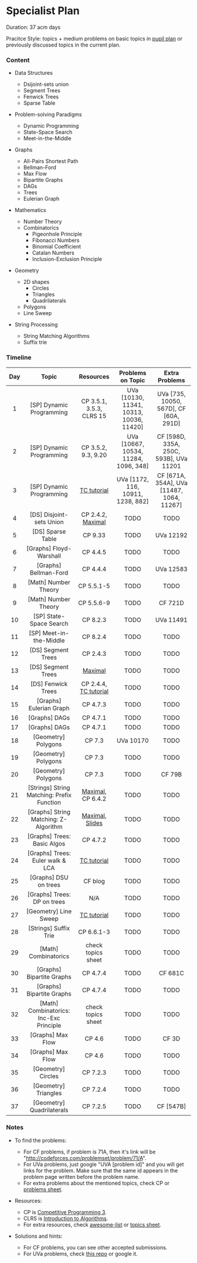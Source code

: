 # Specialist Plan

Duration: 37 acm days

Pracitce Style: topics + medium problems on basic topics in [pupil plan](https://github.com/AhmadElsagheer/Competitive-programming-library/blob/master/curriculum/pupil-plan.md) or previously discussed topics in the current plan.

### Content

- Data Structures
    - Dsijoint-sets union
    - Segment Trees
    - Fenwick Trees
    - Sparse Table
    
- Problem-solving Paradigms
    - Dynamic Programming
    - State-Space Search
    - Meet-in-the-Middle
    
- Graphs
    - All-Pairs Shortest Path
    - Bellman-Ford
    - Max Flow
    - Bipartite Graphs
    - DAGs
    - Trees
    - Eulerian Graph

- Mathematics
    - Number Theory
    - Combinatorics
        - Pigeonhole Principle
        - Fibonacci Numbers
        - Binomial Coefficient
        - Catalan Numbers
        - Inclusion-Exclusion Principle
    
- Geometry
    - 2D shapes
        - Circles
        - Triangles
        - Quadrilaterals
    - Polygons
    - Line Sweep

- String Processing
    - String Matching Algorithms
    - Suffix trie
    
### Timeline

| Day           | Topic         | Resources  | Problems on Topic | Extra Problems |
| :-----------: |:-------------:| :---------:|:-----------------:|:--------------:|
| 1 | [SP] Dynamic Programming | CP 3.5.1, 3.5.3, CLRS 15 | UVa [10130, 11341, 10313, 10036, 11420] | UVa [735, 10050, 567D], CF [60A, 291D] |
| 2 | [SP] Dynamic Programming | CP 3.5.2, 9.3, 9.20 |  UVa [10667, 10534, 11284, 1096, 348] | CF [598D, 335A, 250C, 593B], UVa 11201 |
| 3 | [SP] Dynamic Programming | [TC tutorial](https://www.topcoder.com/community/data-science/data-science-tutorials/dynamic-programming-from-novice-to-advanced/) | UVa [1172, 116, 10911, 1238, 882] | CF [671A, 354A], UVa [11487, 1064, 11267] |
| 4 | [DS] Disjoint-sets Union | CP 2.4.2,	[Maximal](http://e-maxx.ru/algo/dsu) |  TODO | TODO |
| 5 | [DS] Sparse Table | CP 9.33 |  TODO | UVa 12192 |
| 6 | [Graphs] Floyd-Warshall | CP 4.4.5 |  TODO | TODO |
| 7 | [Graphs] Bellman-Ford | CP 4.4.4 |  TODO | UVa 12583 |
| 8 | [Math] Number Theory | CP 5.5.1-5 |  TODO | TODO |
| 9 | [Math] Number Theory | CP 5.5.6-9 |  TODO | CF 721D |
| 10 | [SP] State-Space Search | CP 8.2.3 |  TODO | UVa 11491 |
| 11 | [SP] Meet-in-the-Middle | CP 8.2.4 |  TODO | TODO |
| 12 | [DS] Segment Trees | CP 2.4.3 |  TODO | TODO |
| 13 | [DS] Segment Trees | [Maximal](http://e-maxx.ru/algo/segment_tree) |  TODO | TODO |
| 14 | [DS] Fenwick Trees | CP 2.4.4, [TC tutorial](https://www.topcoder.com/community/data-science/data-science-tutorials/binary-indexed-trees) |  TODO | TODO |
| 15 | [Graphs] Eulerian Graph | CP 4.7.3 |  TODO | TODO |
| 16 | [Graphs] DAGs | CP 4.7.1 |  TODO | TODO |
| 17 | [Graphs] DAGs | CP 4.7.1 |  TODO | TODO |
| 18 | [Geometry] Polygons | CP 7.3 |  UVa 10170 | TODO |
| 19 | [Geometry] Polygons | CP 7.3 |  TODO | TODO |
| 20 | [Geometry] Polygons | CP 7.3 |  TODO | CF 79B |
| 21 | [Strings] String Matching: Prefix Function | [Maximal](http://e-maxx.ru/algo/prefix_function), CP 6.4.2 |  TODO | TODO |
| 22 | [Graphs] String Matching: Z-Algorithm | [Maximal](http://e-maxx.ru/algo/z_function), [Slides](https://drive.google.com/file/d/0B5oUbKPT4g_ETDBERy11NDBxemc/view?usp=sharing) |  TODO | TODO |
| 23 | [Graphs] Trees: Basic Algos | CP 4.7.2 |  TODO | TODO |
| 24 | [Graphs] Trees: Euler walk & LCA | [TC tutorial](https://www.topcoder.com/community/data-science/data-science-tutorials/range-minimum-query-and-lowest-common-ancestor/) |  TODO | TODO |
| 25 | [Graphs] DSU on trees | CF blog |  TODO | TODO |
| 26 | [Graphs] Trees: DP on trees | N/A |  TODO | TODO |
| 27 | [Geometry] Line Sweep | [TC tutorial](https://www.topcoder.com/community/data-science/data-science-tutorials/line-sweep-algorithms/) |  TODO | TODO |
| 28 | [Strings] Suffix Trie | CP 6.6.1-3 |  TODO | TODO |
| 29 | [Math] Combinatorics| check topics sheet |  TODO | TODO |
| 30 | [Graphs] Bipartite Graphs | CP 4.7.4 |  TODO | CF 681C |
| 31 | [Graphs] Bipartite Graphs | CP 4.7.4 |  TODO | TODO |
| 32 | [Math] Combinatorics: Inc-Exc Principle | check topics sheet |  TODO | TODO |
| 33 | [Graphs] Max Flow | CP 4.6 |  TODO | CF 3D |
| 34 | [Graphs] Max Flow | CP 4.6 |  TODO | TODO |
| 35 | [Geometry] Circles | CP 7.2.3 |  TODO | TODO |
| 36 | [Geometry] Triangles | CP 7.2.4 |  TODO | TODO |
| 37 | [Geometry] Quadrilaterals | CP 7.2.5 | TODO | CF [547B] |

### Notes
- To find the problems:
    - For CF problems, if problem is 71A, then it's link will be "http://codeforces.com/problemset/problem/71/A".
    - For UVa problems, just google "UVA [problem id]" and you will get links for the problem. Make sure that the same id appears in the problem page written before the problem name.
    - For extra problems about the mentioned topics, check CP or [problems sheet](https://docs.google.com/spreadsheets/d/1blSbPr1pAFZSzlAi2IVdTeytz2yO7Ejx9SeQWOSxY0w).
    
- Resources:
    - CP is [Competitive Programming 3](https://cpbook.net/).
    - CLRS is [Introduction to Algorithms](https://mitpress.mit.edu/books/introduction-algorithms).
    - For extra resources, check [awesome-list](https://github.com/lnishan/awesome-competitive-programming) or [topics sheet](https://docs.google.com/spreadsheets/d/1tLEm58_2bQgM7qhATSjN0fGbdLLtaOCjUFnTGniHbjI).
    
- Solutions and hints:
    - For CF problems, you can see other accepted submissions.
    - For UVa problems, check [this repo](https://github.com/AhmadElsagheer/UVa-Solutions) or google it.
    
